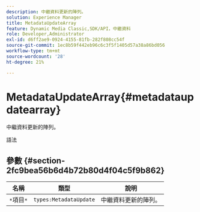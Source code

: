 ```yaml
---
description: 中繼資料更新的陣列。
solution: Experience Manager
title: MetadataUpdateArray
feature: Dynamic Media Classic,SDK/API，中繼資料
role: Developer,Administrator
exl-id: d6ff2ae9-0924-4155-81fb-282f808cc54f
source-git-commit: 1ec8b59f442eb96c6c3f5f1405d57a38a86bd056
workflow-type: tm+mt
source-wordcount: '28'
ht-degree: 21%

---
```


# MetadataUpdateArray{#metadataupdatearray}

中繼資料更新的陣列。

語法

## 參數 {#section-2fc9bea56b6d4b72b80d4f04c5f9b862}

| 名稱 | 類型 | 說明 |
|---|---|---|
| `*`項目`*` | `types:MetadataUpdate` | 中繼資料更新的陣列。 |
